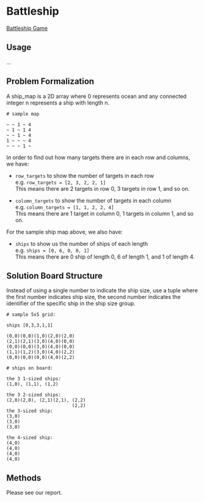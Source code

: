 # Battleship

[Battleship Game](https://en.wikipedia.org/wiki/Battleship_(game))

## Usage

...

## Problem Formalization

A ship_map is a 2D array where 0 represents ocean and any connected integer n represents a ship with length n.

```
# sample map 

~ ~ 1 ~ 4
~ 1 ~ 1 4
~ ~ 1 ~ 4
1 ~ ~ ~ 4
~ ~ ~ 1 ~
```

In order to find out how many targets there are in each row and columns, we have:
- `row_targets` to show the number of targets in each row   
	e.g. `row_targets = [2, 3, 2, 2, 1]`   
    This means there are 2 targets in row 0, 3 targets in row 1, and so on.

- `column_targets` to show the number of targets in each column  
    e.g. `column_targets = [1, 1, 2, 2, 4]`   
    This means there are 1 target in column 0, 1 targets in column 1, and so on.

For the sample ship map above, we also have:
- `ships` to show us the number of ships of each length   
    e.g. `ships = [0, 6, 0, 0, 1]`  
    This means there are 0 ship of length 0, 6 of length 1, and 1 of length 4.

## Solution Board Structure

Instead of using a single number to indicate the ship size, use a tuple where the first number indicates ship size, the second number indicates the identifier of the specific ship in the ship size group.

```
# sample 5x5 grid:

ships [0,3,3,1,1]

(0,0)(0,0)(1,0)(2,0)(2,0)
(2,1)(2,1)(3,0)(4,0)(0,0)
(0,0)(0,0)(3,0)(4,0)(0,0)
(1,1)(1,2)(3,0)(4,0)(2,2)
(0,0)(0,0)(0,0)(4,0)(2,2)

# ships on board:

the 3 1-sized ships:
(1,0), (1,1), (1,2)

the 3 2-sized ships:
(2,0)(2,0), (2,1)(2,1), (2,2)
                        (2,2)
the 3-sized ship:
(3,0)
(3,0)
(3,0)

the 4-sized ship:
(4,0)
(4,0)
(4,0)
(4,0)
```

## Methods

Please see our report.
